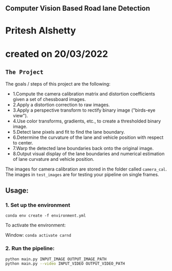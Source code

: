 ## Computer Vision Based Road lane Detection
# Pritesh Alshetty
# created on 20/03/2022

`The Project`
---

The goals / steps of this project are the following:

* 1.Compute the camera calibration matrix and distortion coefficients given a set of chessboard images.
* 2.Apply a distortion correction to raw images.
* 3.Apply a perspective transform to rectify binary image ("birds-eye view").
* 4.Use color transforms, gradients, etc., to create a thresholded binary image.
* 5.Detect lane pixels and fit to find the lane boundary.
* 6.Determine the curvature of the lane and vehicle position with respect to center.
* 7.Warp the detected lane boundaries back onto the original image.
* 8.Output visual display of the lane boundaries and numerical estimation of lane curvature and vehicle position.

The images for camera calibration are stored in the folder called `camera_cal`.  The images in `test_images` are for testing your pipeline on single frames.


## Usage:

### 1. Set up the environment 
`conda env create -f environment.yml`

To activate the environment:

Window: `conda activate carnd`

### 2. Run the pipeline:
```bash
python main.py INPUT_IMAGE OUTPUT_IMAGE_PATH
python main.py --video INPUT_VIDEO OUTPUT_VIDEO_PATH
```
